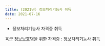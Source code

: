 ```yaml
---
title: (2021년) 정보처리기능사 취득
date: 2021-07-16
---
```



<!--more-->

- 정보처리기능사 자격증 취득

육군 정보보호병을 위한 자격증 : 정보처리기능사 취득
